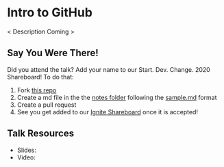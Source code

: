 # Intro to GitHub

< Description Coming >

## Say You Were There!

Did you attend the talk? Add your name to our Start. Dev. Change. 2020 Shareboard! To do that:
1. Fork [this repo](https://github.com/sguthals/talkswithdrg)
2. Create a md file in the the [notes folder](https://github.com/sguthals/talkswithdrg/tree/main/2020/start-dev-change/intro-to-github/notes) following the [sample.md](https://github.com/sguthals/talkswithdrg/blob/main/2020/start-dev-change/intro-to-github/notes/sample.md) format
3. Create a pull request
4. See you get added to our [Ignite Shareboard](https://github.com/sguthals/talkswithdrg/blob/main/2020/start-dev-change/intro-to-github/ignite-shareboard.md) once it is accepted!

## Talk Resources

- Slides:
- Video:
